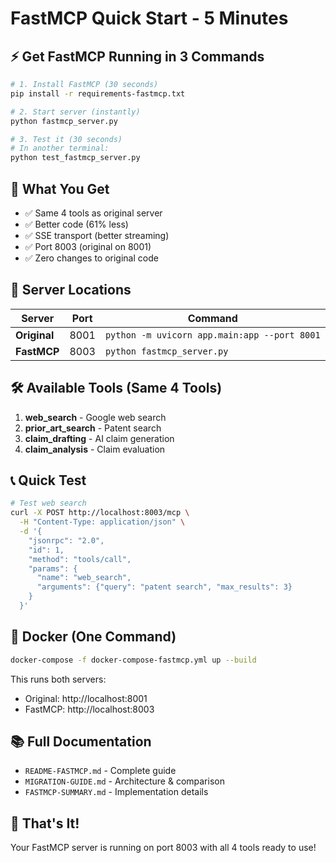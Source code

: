 # FastMCP Quick Start - 5 Minutes

## ⚡ Get FastMCP Running in 3 Commands

```bash
# 1. Install FastMCP (30 seconds)
pip install -r requirements-fastmcp.txt

# 2. Start server (instantly)
python fastmcp_server.py

# 3. Test it (30 seconds)
# In another terminal:
python test_fastmcp_server.py
```

## 🎯 What You Get

- ✅ Same 4 tools as original server
- ✅ Better code (61% less)
- ✅ SSE transport (better streaming)
- ✅ Port 8003 (original on 8001)
- ✅ Zero changes to original code

## 📍 Server Locations

| Server | Port | Command |
|--------|------|---------|
| **Original** | 8001 | `python -m uvicorn app.main:app --port 8001` |
| **FastMCP** | 8003 | `python fastmcp_server.py` |

## 🛠️ Available Tools (Same 4 Tools)

1. **web_search** - Google web search
2. **prior_art_search** - Patent search
3. **claim_drafting** - AI claim generation
4. **claim_analysis** - Claim evaluation

## 📞 Quick Test

```bash
# Test web search
curl -X POST http://localhost:8003/mcp \
  -H "Content-Type: application/json" \
  -d '{
    "jsonrpc": "2.0",
    "id": 1,
    "method": "tools/call",
    "params": {
      "name": "web_search",
      "arguments": {"query": "patent search", "max_results": 3}
    }
  }'
```

## 🐳 Docker (One Command)

```bash
docker-compose -f docker-compose-fastmcp.yml up --build
```

This runs both servers:
- Original: http://localhost:8001
- FastMCP: http://localhost:8003

## 📚 Full Documentation

- `README-FASTMCP.md` - Complete guide
- `MIGRATION-GUIDE.md` - Architecture & comparison
- `FASTMCP-SUMMARY.md` - Implementation details

## 🚀 That's It!

Your FastMCP server is running on port 8003 with all 4 tools ready to use!

